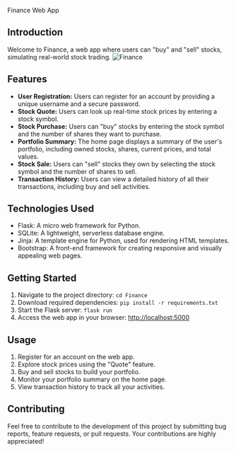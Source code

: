  Finance Web App

## Introduction

Welcome to Finance, a web app where users can "buy" and "sell" stocks, simulating real-world stock trading.
![Finance](https://cs50.harvard.edu/x/2022/psets/9/finance/finance.png)
## Features

- **User Registration:** Users can register for an account by providing a unique username and a secure password.
- **Stock Quote:** Users can look up real-time stock prices by entering a stock symbol.
- **Stock Purchase:** Users can "buy" stocks by entering the stock symbol and the number of shares they want to purchase.
- **Portfolio Summary:** The home page displays a summary of the user's portfolio, including owned stocks, shares, current prices, and total values.
- **Stock Sale:** Users can "sell" stocks they own by selecting the stock symbol and the number of shares to sell.
- **Transaction History:** Users can view a detailed history of all their transactions, including buy and sell activities.

## Technologies Used

- Flask: A micro web framework for Python.
- SQLite: A lightweight, serverless database engine.
- Jinja: A template engine for Python, used for rendering HTML templates.
- Bootstrap: A front-end framework for creating responsive and visually appealing web pages.

## Getting Started
1. Navigate to the project directory: `cd Finance`
2. Download required dependencies: `pip install -r requirements.txt`
3. Start the Flask server: `flask run`
4. Access the web app in your browser: [http://localhost:5000](http://localhost:5000)

## Usage

1. Register for an account on the web app.
2. Explore stock prices using the "Quote" feature.
3. Buy and sell stocks to build your portfolio.
4. Monitor your portfolio summary on the home page.
5. View transaction history to track all your activities.

## Contributing

Feel free to contribute to the development of this project by submitting bug reports, feature requests, or pull requests. Your contributions are highly appreciated!
